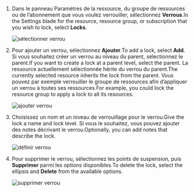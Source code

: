 1. <span data-ttu-id="27502-101">Dans le panneau Paramètres de la ressource, du groupe de ressources ou de l’abonnement que vous voulez verrouiller, sélectionnez **Verrous**.</span><span class="sxs-lookup"><span data-stu-id="27502-101">In the Settings blade for the resource, resource group, or subscription that you wish to lock, select **Locks**.</span></span>
   
      ![sélectionner verrou](./media/resource-manager-lock-resources/select-lock.png)
2. <span data-ttu-id="27502-103">Pour ajouter un verrou, sélectionnez **Ajouter**.</span><span class="sxs-lookup"><span data-stu-id="27502-103">To add a lock, select **Add**.</span></span> <span data-ttu-id="27502-104">Si vous souhaitez créer un verrou au niveau du parent, sélectionnez le parent.</span><span class="sxs-lookup"><span data-stu-id="27502-104">If you want to create a lock at a parent level, select the parent.</span></span> <span data-ttu-id="27502-105">La ressource actuellement sélectionnée hérite du verrou du parent.</span><span class="sxs-lookup"><span data-stu-id="27502-105">The currently selected resource inherits the lock from the parent.</span></span> <span data-ttu-id="27502-106">Vous pouvez par exemple verrouiller le groupe de ressources afin d’appliquer un verrou à toutes ses ressources.</span><span class="sxs-lookup"><span data-stu-id="27502-106">For example, you could lock the resource group to apply a lock to all its resources.</span></span>
   
      ![ajouter verrou](./media/resource-manager-lock-resources/add-lock.png) 
3. <span data-ttu-id="27502-108">Choisissez un nom et un niveau de verrouillage pour le verrou.</span><span class="sxs-lookup"><span data-stu-id="27502-108">Give the lock a name and lock level.</span></span> <span data-ttu-id="27502-109">Si vous le souhaitez, vous pouvez ajouter des notes décrivant le verrou.</span><span class="sxs-lookup"><span data-stu-id="27502-109">Optionally, you can add notes that describe the lock.</span></span>
   
      ![définir verrou](./media/resource-manager-lock-resources/set-lock.png) 
4. <span data-ttu-id="27502-111">Pour supprimer le verrou, sélectionnez les points de suspension, puis **Supprimer** parmi les options disponibles.</span><span class="sxs-lookup"><span data-stu-id="27502-111">To delete the lock, select the ellipsis and **Delete** from the available options.</span></span>
   
      ![supprimer verrou](./media/resource-manager-lock-resources/delete-lock.png) 


